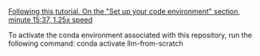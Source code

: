[Following this tutorial. On the "Set up your code environment" section, minute 15:37, 1.25x speed](https://sebastianraschka.com/blog/2025/coding-llms-from-the-ground-up-a-complete-course.html)

To activate the conda environment associated with this repository, run the following command:
conda activate llm-from-scratch